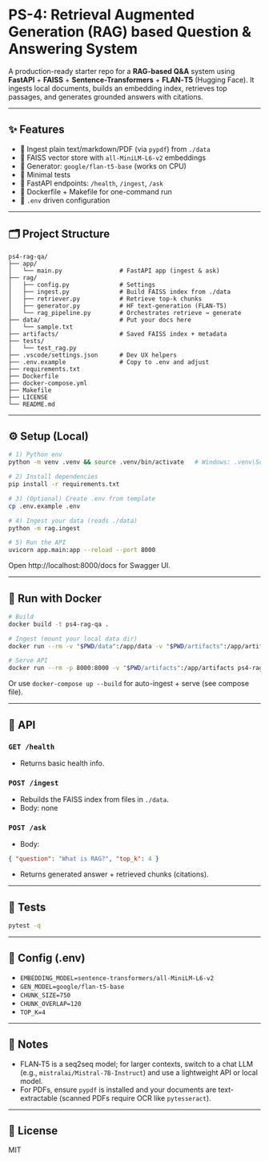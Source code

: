 # PS-4: Retrieval Augmented Generation (RAG) based Question & Answering System

A production-ready starter repo for a **RAG-based Q&A** system using **FastAPI** + **FAISS** + **Sentence-Transformers** + **FLAN‑T5** (Hugging Face).
It ingests local documents, builds an embedding index, retrieves top passages, and generates grounded answers with citations.

---

## ✨ Features
- 📄 Ingest plain text/markdown/PDF (via `pypdf`) from `./data`
- 🔎 FAISS vector store with `all-MiniLM-L6-v2` embeddings
- 🧠 Generator: `google/flan-t5-base` (works on CPU)
- 🧪 Minimal tests
- 🚀 FastAPI endpoints: `/health`, `/ingest`, `/ask`
- 🐳 Dockerfile + Makefile for one-command run
- 🔐 `.env` driven configuration

---

## 🗂️ Project Structure
```
ps4-rag-qa/
├── app/
│   └── main.py                # FastAPI app (ingest & ask)
├── rag/
│   ├── config.py              # Settings
│   ├── ingest.py              # Build FAISS index from ./data
│   ├── retriever.py           # Retrieve top-k chunks
│   ├── generator.py           # HF text-generation (FLAN‑T5)
│   └── rag_pipeline.py        # Orchestrates retrieve → generate
├── data/                      # Put your docs here
│   └── sample.txt
├── artifacts/                 # Saved FAISS index + metadata
├── tests/
│   └── test_rag.py
├── .vscode/settings.json      # Dev UX helpers
├── .env.example               # Copy to .env and adjust
├── requirements.txt
├── Dockerfile
├── docker-compose.yml
├── Makefile
├── LICENSE
└── README.md
```

---

## ⚙️ Setup (Local)

```bash
# 1) Python env
python -m venv .venv && source .venv/bin/activate   # Windows: .venv\Scripts\activate

# 2) Install dependencies
pip install -r requirements.txt

# 3) (Optional) Create .env from template
cp .env.example .env

# 4) Ingest your data (reads ./data)
python -m rag.ingest

# 5) Run the API
uvicorn app.main:app --reload --port 8000
```

Open http://localhost:8000/docs for Swagger UI.

---

## 🐳 Run with Docker

```bash
# Build
docker build -t ps4-rag-qa .

# Ingest (mount your local data dir)
docker run --rm -v "$PWD/data":/app/data -v "$PWD/artifacts":/app/artifacts ps4-rag-qa python -m rag.ingest

# Serve API
docker run --rm -p 8000:8000 -v "$PWD/artifacts":/app/artifacts ps4-rag-qa
```

Or use `docker-compose up --build` for auto-ingest + serve (see compose file).

---

## 🔌 API

### `GET /health`
- Returns basic health info.

### `POST /ingest`
- Rebuilds the FAISS index from files in `./data`.
- Body: none

### `POST /ask`
- Body:
```json
{ "question": "What is RAG?", "top_k": 4 }
```
- Returns generated answer + retrieved chunks (citations).

---

## 🧪 Tests
```bash
pytest -q
```

---

## 🔧 Config (.env)
- `EMBEDDING_MODEL=sentence-transformers/all-MiniLM-L6-v2`
- `GEN_MODEL=google/flan-t5-base`
- `CHUNK_SIZE=750`
- `CHUNK_OVERLAP=120`
- `TOP_K=4`

---

## 📌 Notes
- FLAN‑T5 is a seq2seq model; for larger contexts, switch to a chat LLM (e.g., `mistralai/Mistral-7B-Instruct`) and use a lightweight API or local model.
- For PDFs, ensure `pypdf` is installed and your documents are text-extractable (scanned PDFs require OCR like `pytesseract`).

---

## 📄 License
MIT

